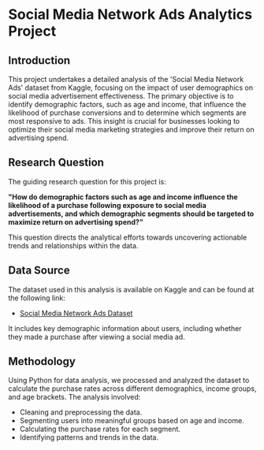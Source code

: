 # Social Media Network Ads Analytics Project

## Introduction

This project undertakes a detailed analysis of the 'Social Media Network Ads' dataset from Kaggle, focusing on the impact of user demographics on social media advertisement effectiveness. The primary objective is to identify demographic factors, such as age and income, that influence the likelihood of purchase conversions and to determine which segments are most responsive to ads. This insight is crucial for businesses looking to optimize their social media marketing strategies and improve their return on advertising spend.

## Research Question

The guiding research question for this project is:

**"How do demographic factors such as age and income influence the likelihood of a purchase following exposure to social media advertisements, and which demographic segments should be targeted to maximize return on advertising spend?"**

This question directs the analytical efforts towards uncovering actionable trends and relationships within the data.

## Data Source

The dataset used in this analysis is available on Kaggle and can be found at the following link:

- [Social Media Network Ads Dataset](https://www.kaggle.com/datasets/asmitameghrajchaskar/social-media-network-ads?rvi=1)

It includes key demographic information about users, including whether they made a purchase after viewing a social media ad.

## Methodology

Using Python for data analysis, we processed and analyzed the dataset to calculate the purchase rates across different demographics, income groups, and age brackets. The analysis involved:

- Cleaning and preprocessing the data.
- Segmenting users into meaningful groups based on age and income.
- Calculating the purchase rates for each segment.
- Identifying patterns and trends in the data.

